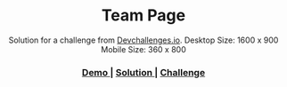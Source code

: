 <!-- Please update value in the {}  -->

<h1 align="center">Team Page</h1>

<div align="center">
   Solution for a challenge from  <a href="http://devchallenges.io" target="_blank">Devchallenges.io</a>.
   Desktop Size: 1600 x 900 Mobile Size: 360 x 800
</div>

<div align="center">
  <h3>
    <a href="https://{kutaui.github.io/team-page}">
      Demo
    </a>
    <span> | </span>
    <a href="https://{github.com/kutaui/team-page}">
      Solution
    </a>
    <span> | </span>
    <a href="https://devchallenges.io/challenges/hhmesazsqgKXrTkYkt0U">
      Challenge
    </a>
  </h3>
</div>

